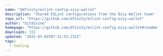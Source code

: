 ```yaml
---
name: "@dfinity/eslint-config-oisy-wallet"
description: "Shared ESLint configurations from the Oisy Wallet team"
repo_url: "https://github.com/dfinity/eslint-config-oisy-wallet"
author: "bitdivine"
homepage: "https://github.com/dfinity/eslint-config-oisy-wallet#readme"
downloads: 332
updated: "2025-03-03T07:31:53.231Z"
tags: 
  - tooling
---
```

